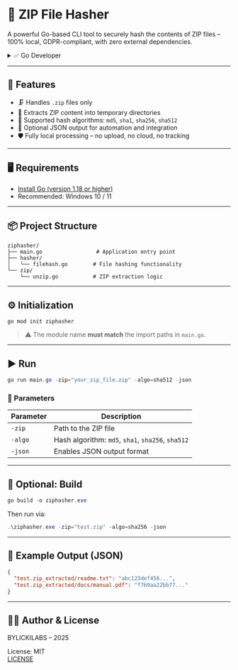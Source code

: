 # 🔐 ZIP File Hasher

A powerful Go-based CLI tool to securely hash the contents of ZIP files – 100% local, GDPR-compliant, with zero external dependencies.

<details>
  <summary>✅ Go Developer</summary>

| ![certificate_of_completion_go](https://github.com/user-attachments/assets/b8eca14b-a2fe-4419-abf0-a7d110a07dd2) |
|---|

</details>

---

## 🚀 Features

- 🗜️ Handles `.zip` files only
- 📁 Extracts ZIP content into temporary directories
- 🔐 Supported hash algorithms: `md5`, `sha1`, `sha256`, `sha512`
- 🧾 Optional JSON output for automation and integration
- 🛡️ Fully local processing – no upload, no cloud, no tracking

---

## 🖥️ Requirements

- [Install Go (version 1.18 or higher)](https://go.dev/dl/)
- Recommended: Windows 10 / 11

---

## 📦 Project Structure

```plaintext
ziphasher/
├── main.go                 # Application entry point
├── hasher/
│   └── filehash.go        # File hashing functionality
└── zip/
    └── unzip.go           # ZIP extraction logic
```

---

## ⚙️ Initialization

```yarn
go mod init ziphasher
```

> ⚠️ The module name **must match** the import paths in `main.go`.

---

## ▶️ Run

```powershell
go run main.go -zip="your_zip_file.zip" -algo=sha512 -json
```

### 🔧 Parameters

| Parameter | Description |
|-----------|-------------|
| `-zip`    | Path to the ZIP file |
| `-algo`   | Hash algorithm: `md5`, `sha1`, `sha256`, `sha512` |
| `-json`   | Enables JSON output format |

---

## 🔨 Optional: Build

```powershell
go build -o ziphasher.exe
```

Then run via:

```powershell
.\ziphasher.exe -zip="test.zip" -algo=sha256 -json
```

---

## 📑 Example Output (JSON)

```json
{
  "test.zip_extracted/readme.txt": "abc123def456...",
  "test.zip_extracted/docs/manual.pdf": "f7b9aa22bb77..."
}
```

---

## 👨‍💻 Author & License

BYLICKILABS – 2025  

License: MIT  
[LICENSE](LICENSE)
